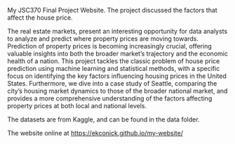 My JSC370 Final Project Website. The project discussed the factors that affect the house price.

The real estate markets, present an interesting opportunity for data analysts to analyze and predict
where property prices are moving towards. Prediction of property prices is becoming increasingly crucial,
offering valuable insights into both the broader market’s trajectory and the economic health of a nation.
This project tackles the classic problem of house price prediction using machine learning and statistical
methods, with a specific focus on identifying the key factors influencing housing prices in the United
States. Furthermore, we dive into a case study of Seattle, comparing the city’s housing market dynamics
to those of the broader national market, and provides a more comprehensive understanding of the factors
affecting property prices at both local and national levels.

The datasets are from Kaggle, and can be found in the data folder.

The website online at https://ekconick.github.io/my-website/
